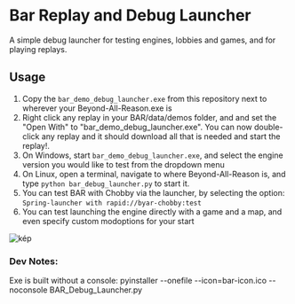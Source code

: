 # Bar Replay and Debug Launcher
A simple debug launcher for testing engines, lobbies and games, and for playing replays. 


## Usage
1. Copy the `bar_demo_debug_launcher.exe` from this repository next to wherever your Beyond-All-Reason.exe is
2. Right click any replay in your BAR/data/demos folder, and and set the "Open With" to "bar_demo_debug_launcher.exe". You can now double-click any replay and it should download all that is needed and start the replay!.
3. On Windows, start `bar_demo_debug_launcher.exe`, and select the engine version you would like to test from the dropdown menu
4. On Linux, open a terminal, navigate to where Beyond-All-Reason is, and type `python bar_debug_launcher.py` to start it. 
5. You can test BAR with Chobby via the launcher, by selecting the option: `Spring-launcher with rapid://byar-chobby:test`
6. You can test launching the engine directly with a game and a map, and even specify custom modoptions for your start


![kép](https://user-images.githubusercontent.com/109391/198118232-67bb8956-d976-4c88-9ade-da48e1a735e7.png)


### Dev Notes:

Exe is built without a console:
pyinstaller --onefile --icon=bar-icon.ico --noconsole BAR_Debug_Launcher.py

